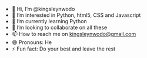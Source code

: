 - 👋 Hi, I’m @kingsleynwodo
- 👀 I’m interested in Python, html5, CSS and Javascript 
- 🌱 I’m currently learning Python 
- 💞️ I’m looking to collaborate on all these
- 📫 How to reach me on kingsleynwodo@gmail.com 
- 😄 Pronouns: He
- ⚡ Fun fact: Do your best and leave the rest

<!---
kingsleynwodo/kingsleynwodo is a ✨ special ✨ repository because its `README.md` (this file) appears on your GitHub profile.
You can click the Preview link to take a look at your changes.
--->
